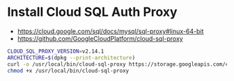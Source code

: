 # Install Cloud SQL Auth Proxy

- https://cloud.google.com/sql/docs/mysql/sql-proxy#linux-64-bit
- https://github.com/GoogleCloudPlatform/cloud-sql-proxy

```sh
CLOUD_SQL_PROXY_VERSION=v2.14.1
ARCHITECTURE=$(dpkg --print-architecture)
curl -o /usr/local/bin/cloud-sql-proxy https://storage.googleapis.com/cloud-sql-connectors/cloud-sql-proxy/$CLOUD_SQL_PROXY_VERSION/cloud-sql-proxy.linux.$ARCHITECTURE
chmod +x /usr/local/bin/cloud-sql-proxy
```
